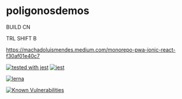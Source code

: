 # poligonosdemos



BUILD CN

TRL SHIFT B

https://machadoluismendes.medium.com/monorepo-pwa-ionic-react-f30af01e40c7

[![tested with jest](https://img.shields.io/badge/tested_with-jest-99424f.svg)](https://github.com/facebook/jest)
[![jest](https://jestjs.io/img/jest-badge.svg)](https://github.com/facebook/jest)

[![lerna](https://img.shields.io/badge/maintained%20with-lerna-cc00ff.svg)](https://lerna.js.org/)

[![Known Vulnerabilities](https://snyk.io/package/npm/snyk/badge.svg)](https://snyk.io/package/npm/snyk)

